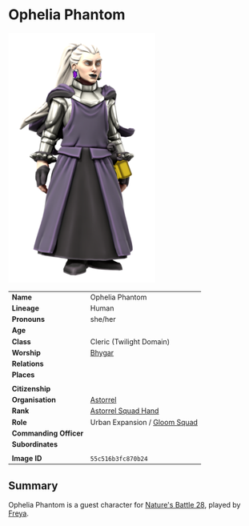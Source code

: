 # Ophelia Phantom

<img src="https://raw.githubusercontent.com/jesskelsall/astarus-images/main/characters/portraits/55c516b3fc870b24.png" height="500" />

|||
| --- | --- |
| **Name** | Ophelia Phantom | character.3
| **Lineage** | Human |
| **Pronouns** | she/her |
| **Age** | |
| **Class** | Cleric (Twilight Domain) |
| **Worship** | [Bhygar](../gods/deities/bhygar.md) |
| **Relations** | |
| **Places** | |
|||
| **Citizenship** | |
| **Organisation** | [Astorrel](../organisations/government/astorrel/astorrel.md) |
| **Rank** | [Astorrel Squad Hand](../organisations/government/astorrel/ranks/astorrel-squad-hand.md) |
| **Role** | Urban Expansion / [Gloom Squad](../organisations/government/astorrel/squads/gloom-squad.md) |
| **Commanding Officer** | |
| **Subordinates** | |
|||
| **Image ID** | `55c516b3fc870b24` |

## Summary

Ophelia Phantom is a guest character for [Nature's Battle 28](../storylines/ended/natures-battle-28.md), played by [Freya](../players/freya.md).
